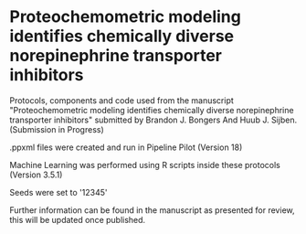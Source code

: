 # Proteochemometric modeling identifies chemically diverse norepinephrine transporter inhibitors
Protocols, components and code used from the manuscript "Proteochemometric modeling identifies chemically diverse norepinephrine transporter inhibitors" submitted by Brandon J. Bongers And Huub J. Sijben. (Submission in Progress)

.ppxml files were created and run in Pipeline Pilot (Version 18)

Machine Learning was performed using R scripts inside these protocols (Version 3.5.1)

Seeds were set to '12345'

Further information can be found in the manuscript as presented for review, this will be updated once published.
